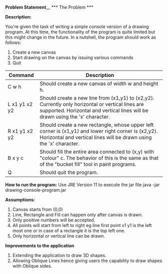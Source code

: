 **Problem Statement**__
*** The Problem ***

__Description:__

You're given the task of writing a simple console version of a drawing program. 
At this time, the functionality of the program is quite limited but this might change in the future. 
In a nutshell, the program should work as follows:
 1. Create a new canvas
 2. Start drawing on the canvas by issuing various commands
 3. Quit


|**Command** 	        |**Description**|
| --------------------- |-------------|
|C w h                  |Should create a new canvas of width w and height h.
|L x1 y1 x2 y2          |Should create a new line from (x1,y1) to (x2,y2). Currently only horizontal or vertical lines are supported. Horizontal and vertical lines will be drawn using the 'x' character.
|R x1 y1 x2 y2          |Should create a new rectangle, whose upper left corner is (x1,y1) and lower right corner is (x2,y2). Horizontal and vertical lines will be drawn using the 'x' character.
|B x y c                |Should fill the entire area connected to (x,y) with "colour" c. The behavior of this is the same as that of the "bucket fill" tool in paint programs.
|Q                      |Should quit the program.




**How to run the program:**
Use JRE Version 11 to execute the jar file
java -jar drawing-console-program.jar

**Assumptions:**
 1. Canvas starts from (0,0)
 2. Line, Rectangle and Fill can happen only after canvas is drawn.
 3. Only positive numbers will be accepted.
 4. All points will start from left to right eg line first point x1 y1 is the left most one or in case of a rectangle it is the top left one.
 5. Only horizontal or vertical line can be drawn.


**Improvements to the application**
 1. Extending the application to draw 3D shapes.
 2. Allowing Oblique Lines hence giving users the capability to draw shapes with Oblique sides.


